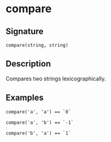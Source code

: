 # compare

## Signature

`compare(string, string)`

## Description

Compares two strings lexicographically.

## Examples

```
compare('a', 'a') == `0`
```

```
compare('a', 'b') == `-1`
```

```
compare('b', 'a') == `1`
```
